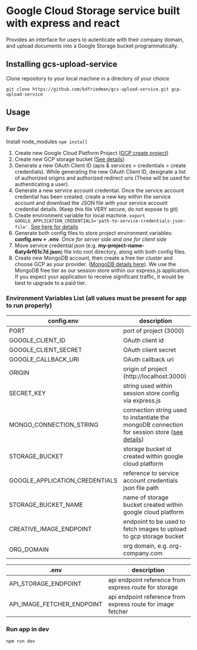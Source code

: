 # Google Cloud Storage service built with express and react

Provides an interface for users to autenticate with their company domain, and upload documents into a Google Storage bucket programmatically.

## Installing gcs-upload-service
Clone repository to your local machine in a directory of your choice
```
git clone https://github.com/kdfriedman/gcs-upload-service.git gcp-upload-service
```
## Usage
### For Dev
Install node_modules
`npm install`

1. Create new Google Cloud Platform Project ([GCP create project](https://console.cloud.google.com/projectcreate))
2. Create new GCP storage bucket ([See details](https://console.cloud.google.com/storage/create-bucket))
3. Generate a new OAuth Client ID (apis & services > credentials > create credentials). While generating the new OAuth Client ID, designate a list of authorized origins and authorized redirect uris (These will be used for authenticating a user).
4. Generate a new service account credential. Once the service account credential has been created, create a new key within the service account and download the JSON file with your service account credential details. (Keep this file VERY secure, do not expose to git)
5. Create environment variable for local machine. `export GOOGLE_APPLICATION_CREDENTIALS='path-to-service-credentials-json-file'`. [See here for details](https://cloud.google.com/docs/authentication/getting-started)
6. Generate both config files to store project environment variables: **config.env + .env**. *Once for server side and one for client side*
7. Move service credential json (e.g. **my-project-name-6aty4rf61c7d.json**) file into root directory, along with both config files.
8. Create new MongoDB account, then create a free tier cluster and choose GCP as your provider. ([MongoDB details here](https://docs.atlas.mongodb.com/tutorial/deploy-free-tier-cluster/)). We use the MongoDB free tier as our session store within our express.js application. If you expect your application to receive significant traffic, it would be best to upgrade to a paid tier.

### Environment Variables List (all values must be present for app to run properly)

config.env | description
------------ | -------------
PORT | port of project (3000)
GOOGLE_CLIENT_ID | OAuth client id
GOOGLE_CLIENT_SECRET | OAuth client secret
GOOGLE_CALLBACK_URI | OAuth callback uri
ORIGIN | origin of project (http://localhost:3000)
SECRET_KEY | string used within session store config via express.js
MONGO_CONNECTION_STRING | connection string used to instantiate the mongoDB connection for session store ([see details](https://docs.mongodb.com/manual/reference/connection-string/))
STORAGE_BUCKET | storage bucket id created within google cloud platform
GOOGLE_APPLICATION_CREDENTIALS | reference to service account credentials json file path
STORAGE_BUCKET_NAME | name of storage bucket created within google cloud platform
CREATIVE_IMAGE_ENDPOINT | endpoint to be used to fetch images to upload to gcp storage bucket
ORG_DOMAIN | org domain, e.g. org-company.com

.env | description
------------ | -------------
API_STORAGE_ENDPOINT | api endpoint reference from express route for storage
API_IMAGE_FETCHER_ENDPOINT | api endpoint reference from express route for image fetcher

### Run app in dev
`npm run dev`
